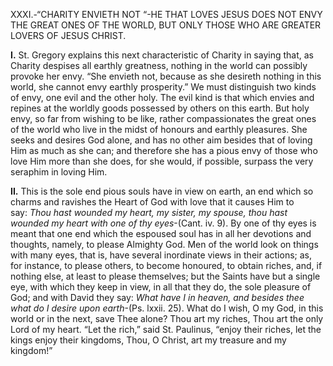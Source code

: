 
XXXI.-“CHARITY ENVIETH NOT “-HE THAT LOVES JESUS DOES NOT ENVY THE GREAT ONES OF THE WORLD, BUT ONLY THOSE WHO ARE GREATER LOVERS OF JESUS CHRIST.

**I\.** St. Gregory explains this next characteristic of Charity in saying that, as Charity despises all earthly greatness, nothing in the world can possibly provoke her envy. “She envieth not, because as she desireth nothing in this world, she cannot envy earthly prosperity.” We must distinguish two kinds of envy, one evil and the other holy. The evil kind is that which envies and repines at the worldly goods possessed by others on this earth. But holy envy, so far from wishing to be like, rather compassionates the great ones of the world who live in the midst of honours and earthly pleasures. She seeks and desires God alone, and has no other aim besides that of loving Him as much as she can; and therefore she has a pious envy of those who love Him more than she does, for she would, if possible, surpass the very seraphim in loving Him.

**II\.** This is the sole end pious souls have in view on earth, an end which so charms and ravishes the Heart of God with love that it causes Him to say: _Thou hast wounded my heart, my sister, my spouse, thou hast wounded my heart with one of thy eyes_-(Cant. iv. 9). By one of thy eyes is meant that one end which the espoused soul has in all her devotions and thoughts, namely, to please Almighty God. Men of the world look on things with many eyes, that is, have several inordinate views in their actions; as, for instance, to please others, to become honoured, to obtain riches, and, if nothing else, at least to please themselves; but the Saints have but a single eye, with which they keep in view, in all that they do, the sole pleasure of God; and with David they say: _What have I in heaven, and besides thee what do I desire upon earth_-(Ps. lxxii. 25). What do I wish, O my God, in this world or in the next, save Thee alone? Thou art my riches, Thou art the only Lord of my heart. “Let the rich,” said St. Paulinus, “enjoy their riches, let the kings enjoy their kingdoms, Thou, O Christ, art my treasure and my kingdom!”



